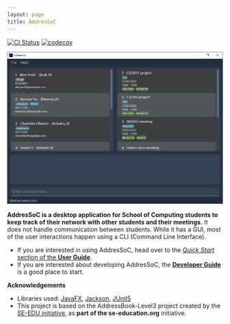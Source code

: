 ```yaml
---
layout: page
title: AddresSoC
---
```


[![CI Status](https://github.com/AY2122S2-CS2103T-W12-3/tp/actions/workflows/gradle.yml/badge.svg)](https://github.com/AY2122S2-CS2103T-W12-3/tp/actions/workflows/gradle.yml)
[![codecov](https://codecov.io/gh/AY2122S2-CS2103T-W12-3/tp/branch/master/graph/badge.svg?token=FN4KARYWV3)](https://codecov.io/gh/AY2122S2-CS2103T-W12-3/tp)

![Ui](images/Ui.png)

**AddresSoC is a desktop application for School of Computing students to keep track of their network with other students and their meetings.** It does not handle communication between students. While it has a GUI, most of the user interactions happen using a CLI (Command Line Interface).

* If you are interested in using AddresSoC, head over to the [_Quick Start_ section of the **User Guide**](UserGuide.html#quick-start).
* If you are interested about developing AddresSoC, the [**Developer Guide**](DeveloperGuide.html) is a good place to start.


**Acknowledgements**

* Libraries used: [JavaFX](https://openjfx.io/), [Jackson](https://github.com/FasterXML/jackson), [JUnit5](https://github.com/junit-team/junit5)
* This project is based on the AddressBook-Level3 project created by the [SE-EDU initiative](https://se-education.org),
  as **part of the se-education.org** initiative.
